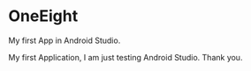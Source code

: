# OneEight
My first App in Android Studio.

My first Application, I am just testing Android Studio. 
Thank you.
